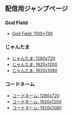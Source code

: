 ## 配信用ジャンプページ

### God Field

* <a href='javascript:window.open("https://godfield.net/", "GFLV", "width=1100,height=740");'>God Field: 1100×740</a>

### じゃんたま

* <a href='javascript:window.open("https://game.mahjongsoul.com/index.html", "mahjongsoul-hd", "width=1280,height=720");'>じゃんたま: 1280x720</a>
* <a href='javascript:window.open("https://game.mahjongsoul.com/index.html", "mahjongsoul-wuxga", "width=1920,height=1200");'>じゃんたま: 1920x1200</a>
* <a href='javascript:window.open("https://game.mahjongsoul.com/index.html", "mahjongsoul-fullhd", "width=1920,height=1080");'>じゃんたま: 1920x1080</a>

### コードネーム

* <a href='javascript:window.open("https://codenames.game/", "codenames-hd", "width=1280,height=720");'>コードネーム: 1280x720</a>
* <a href='javascript:window.open("https://codenames.game/", "codenames-wuxga", "width=1920,height=1200");'>コードネーム: 1920x1200</a>
* <a href='javascript:window.open("https://codenames.game/", "codenames-fullhd", "width=1920,height=1080");'>コードネーム: 1920x1080</a>
